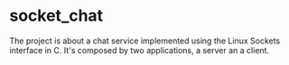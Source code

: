 # socket_chat
The project is about a chat service implemented using the Linux Sockets interface in C. It's composed by two applications, a server an a client.
